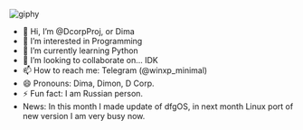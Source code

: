 ![giphy](https://github.com/DcorpProj/DcorpProj/assets/170188864/896e4b73-41b2-44d8-a48d-a0d144a01099)
- 👋 Hi, I’m @DcorpProj, or Dima
- 👀 I’m interested in Programming
- 🌱 I’m currently learning Python
- 💞️ I’m looking to collaborate on... IDK
- 📫 How to reach me: Telegram (@winxp_minimal)
- 😄 Pronouns: Dima, Dimon, D Corp.
- ⚡ Fun fact: I am Russian person.
- News:
  In this month I made update of dfgOS, in next month Linux port of new version
I am very busy now.
